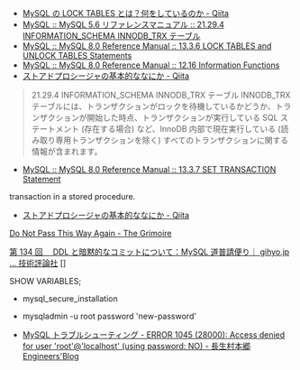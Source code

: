 - [MySQL の LOCK TABLES とは？何をしているのか - Qiita](https://qiita.com/a-nishimura/items/8325ecad3edb2660abf1)
- [MySQL :: MySQL 5.6 リファレンスマニュアル :: 21.29.4 INFORMATION_SCHEMA INNODB_TRX テーブル](https://dev.mysql.com/doc/refman/5.6/ja/information-schema-innodb-trx-table.html)
- [MySQL :: MySQL 8.0 Reference Manual :: 13.3.6 LOCK TABLES and UNLOCK TABLES Statements](https://dev.mysql.com/doc/refman/8.0/en/lock-tables.html)
- [MySQL :: MySQL 8.0 Reference Manual :: 12.16 Information Functions](https://dev.mysql.com/doc/refman/8.0/en/information-functions.html)
- [ストアドプロシージャの基本的ななにか - Qiita](https://qiita.com/setsuna82001/items/e742338eb93e3a48ba46)

> 21.29.4 INFORMATION_SCHEMA INNODB_TRX テーブル
> INNODB_TRX テーブルには、トランザクションがロックを待機しているかどうか、トランザクションが開始した時点、トランザクションが実行している SQL ステートメント (存在する場合) など、InnoDB 内部で現在実行している (読み取り専用トランザクションを除く) すべてのトランザクションに関する情報が含まれます。

- [MySQL :: MySQL 8.0 Reference Manual :: 13.3.7 SET TRANSACTION Statement](https://dev.mysql.com/doc/refman/8.0/en/set-transaction.html)

transaction in a stored procedure.

- [ストアドプロシージャの基本的ななにか - Qiita](https://qiita.com/setsuna82001/items/e742338eb93e3a48ba46)

[Do Not Pass This Way Again - The Grimoire](https://grimoire.ca/mysql/choose-something-else/)

[第 134 回　 DDL と暗黙的なコミットについて：MySQL 道普請便り｜ gihyo.jp … 技術評論社](https://gihyo.jp/dev/serial/01/mysql-road-construction-news/0134)
[]

SHOW VARIABLES;

- mysql_secure_installation
- mysqladmin -u root password 'new-password'

- [MySQL トラブルシューティング - ERROR 1045 (28000): Access denied for user &#39;root&#39;@&#39;localhost&#39; (using password: NO) - 長生村本郷 Engineers&#39;Blog](https://kenzo0107.hatenablog.com/entry/2016/01/15/105803?_fsi=lVAPVbs5)
